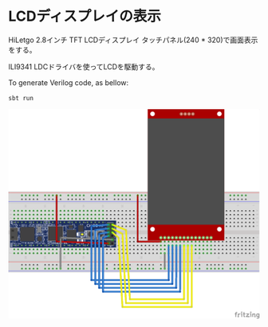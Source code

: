 # LCDディスプレイの表示

HiLetgo 2.8インチ TFT LCDディスプレイ タッチパネル(240 * 320)で画面表示をする。

ILI9341 LDCドライバを使ってLCDを駆動する。

To generate Verilog code, as bellow:

```bash
sbt run
```

![LCD Display](./images/LCDDisplay.png)
